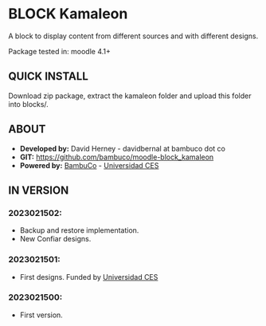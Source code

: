 # BLOCK Kamaleon

A block to display content from different sources and with different designs.

Package tested in: moodle 4.1+

## QUICK INSTALL
Download zip package, extract the kamaleon folder and upload this folder into blocks/.

## ABOUT
* **Developed by:** David Herney - davidbernal at bambuco dot co
* **GIT:** https://github.com/bambuco/moodle-block_kamaleon
* **Powered by:** [BambuCo](https://bambuco.co/) - [Universidad CES](https://www.ces.edu.co/)

## IN VERSION
### 2023021502:
* Backup and restore implementation.
* New Confiar designs.

### 2023021501:
* First designs. Funded by [Universidad CES](https://www.ces.edu.co/)

### 2023021500:
* First version.
